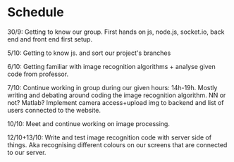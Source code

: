 # Schedule

30/9: Getting to know our group. First hands on js, node.js, socket.io, back end and front end first setup.

5/10: Getting to know js. and sort our project's branches 

6/10: Getting familiar with image recognition algorithms + analyse given code from professor.

7/10: Continue working in group during our given hours: 14h-19h. Mostly writing and debating around coding the image recognition algorithm. NN or not? Matlab? Implement camera access+upload img to backend and list of users connected to the website.

10/10: Meet and continue working on image processing.

12/10+13/10: Write and test image recognition code with server side of things. Aka recognising different colours on our screens that are connected to our server.

